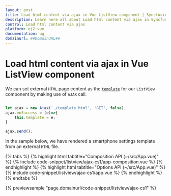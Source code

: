 ```yaml
---
layout: post
title: Load html content via ajax in Vue ListView component | Syncfusion
description: Learn here all about Load html content via ajax in Syncfusion Vue ListView component of Syncfusion Essential JS 2 and more.
control: Load html content via ajax 
platform: ej2-vue
documentation: ug
domainurl: ##DomainURL##
---
```


# Load html content via ajax in Vue ListView component

We can set external `HTML` page content as the [`template`](https://ej2.syncfusion.com/vue/documentation/api/list-view/#template) for our `ListView` component by making use of `AJAX` call.

```ts

let ajax = new Ajax('./template.html', 'GET', false);
ajax.onSuccess = (e)=>{
    this.template = e;
}

ajax.send();

```

In the sample below, we have rendered a smartphone settings template from an external `HTML` file.

{% tabs %}
{% highlight html tabtitle="Composition API (~/src/App.vue)" %}
{% include code-snippet/listview/ajax-cs1/app-composition.vue %}
{% endhighlight %}
{% highlight html tabtitle="Options API (~/src/App.vue)" %}
{% include code-snippet/listview/ajax-cs1/app.vue %}
{% endhighlight %}
{% endtabs %}
        
{% previewsample "page.domainurl/code-snippet/listview/ajax-cs1" %}